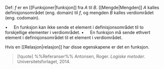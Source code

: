 Def:
$f$ er en [[Funksjoner|funksjon]] fra $A$ til $B$. [[Mengde|Mengden]] $A$ kalles definisjonsområdet (eng. domain) til $f$, og mengden $B$ kalles verdiområdet (eng. codomain).

$\bullet\quad$ En funksjon kan ikke sende et element i definisjonsområdet til to forskjellige elementer i verdiområdet.
$\bullet\quad$ En funksjon må sende ethvert element i definisjonsområdet til et element i verdiområdet.

Hvis en [[Relasjon|relasjon]] har disse egenskapene er det en funksjon.


> [!quote] %%Referanser%%
Antonsen, Roger. *Logiske metoder*. Universitetsforlaget, 2014.